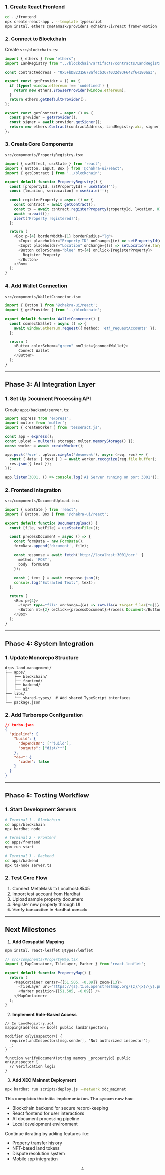 ### **1. Create React Frontend**

```bash
cd ../frontend
npx create-react-app . --template typescript
npm install ethers @metamask/providers @chakra-ui/react framer-motion
```


### **2. Connect to Blockchain**

Create `src/blockchain.ts`:

```typescript
import { ethers } from "ethers";
import LandRegistry from "../blockchain/artifacts/contracts/LandRegistry.sol/LandRegistry.json";

const contractAddress = "0x5FbDB2315678afecb367f032d93F642f64180aa3"; 

export const getProvider = () => {
  if (typeof window.ethereum !== 'undefined') {
    return new ethers.BrowserProvider(window.ethereum);
  }
  return ethers.getDefaultProvider();
};

export const getContract = async () => {
  const provider = getProvider();
  const signer = await provider.getSigner();
  return new ethers.Contract(contractAddress, LandRegistry.abi, signer);
};
```


### **3. Create Core Components**

`src/components/PropertyRegistry.tsx`:

```typescript
import { useEffect, useState } from 'react';
import { Button, Input, Box } from '@chakra-ui/react';
import { getContract } from '../blockchain';

export default function PropertyRegistry() {
  const [propertyId, setPropertyId] = useState("");
  const [location, setLocation] = useState("");

  const registerProperty = async () => {
    const contract = await getContract();
    const tx = await contract.registerProperty(propertyId, location, 0);
    await tx.wait();
    alert("Property registered!");
  };

  return (
    <Box p={4} borderWidth={1} borderRadius="lg">
      <Input placeholder="Property ID" onChange={(e) => setPropertyId(e.target.value)} />
      <Input placeholder="Location" onChange={(e) => setLocation(e.target.value)} mt={2} />
      <Button colorScheme="blue" mt={4} onClick={registerProperty}>
        Register Property
      </Button>
    </Box>
  );
}
```


### **4. Add Wallet Connection**

`src/components/WalletConnector.tsx`:

```typescript
import { Button } from '@chakra-ui/react';
import { getProvider } from '../blockchain';

export default function WalletConnector() {
  const connectWallet = async () => {
    await window.ethereum.request({ method: 'eth_requestAccounts' });
  };

  return (
    <Button colorScheme="green" onClick={connectWallet}>
      Connect Wallet
    </Button>
  );
}
```


---

## **Phase 3: AI Integration Layer**

### **1. Set Up Document Processing API**

Create `apps/backend/server.ts`:

```typescript
import express from 'express';
import multer from 'multer';
import { createWorker } from 'tesseract.js';

const app = express();
const upload = multer({ storage: multer.memoryStorage() });
const worker = await createWorker();

app.post('/ocr', upload.single('document'), async (req, res) => {
  const { data: { text } } = await worker.recognize(req.file.buffer);
  res.json({ text });
});

app.listen(3001, () => console.log('AI Server running on port 3001'));
```


### **2. Frontend Integration**

`src/components/DocumentUpload.tsx`:

```typescript
import { useState } from 'react';
import { Button, Box } from '@chakra-ui/react';

export default function DocumentUpload() {
  const [file, setFile] = useState<File>();

  const processDocument = async () => {
    const formData = new FormData();
    formData.append('document', file);
    
    const response = await fetch('http://localhost:3001/ocr', {
      method: 'POST',
      body: formData
    });
    
    const { text } = await response.json();
    console.log("Extracted Text:", text);
  };

  return (
    <Box p={4}>
      <input type="file" onChange={(e) => setFile(e.target.files[^0])} />
      <Button mt={2} onClick={processDocument}>Process Document</Button>
    </Box>
  );
}
```


---

## **Phase 4: System Integration**

### **1. Update Monorepo Structure**

```
drps-land-management/
├── apps/
│   ├── blockchain/
│   ├── frontend/
│   ├── backend/
│   └── ai/
├── libs/
│   └── shared-types/  # Add shared TypeScript interfaces
└── package.json
```


### **2. Add Turborepo Configuration**

```json
// turbo.json
{
  "pipeline": {
    "build": {
      "dependsOn": ["^build"],
      "outputs": ["dist/**"]
    },
    "dev": {
      "cache": false
    }
  }
}
```


---

## **Phase 5: Testing Workflow**

### **1. Start Development Servers**

```bash
# Terminal 1 - Blockchain
cd apps/blockchain
npx hardhat node

# Terminal 2 - Frontend
cd apps/frontend
npm run start

# Terminal 3 - Backend
cd apps/backend
npx ts-node server.ts
```


### **2. Test Core Flow**

1. Connect MetaMask to Localhost:8545
2. Import test account from Hardhat
3. Upload sample property document
4. Register new property through UI
5. Verify transaction in Hardhat console

---

## **Next Milestones**

1. **Add Geospatial Mapping**

```bash
npm install react-leaflet @types/leaflet
```

```typescript
// src/components/PropertyMap.tsx
import { MapContainer, TileLayer, Marker } from 'react-leaflet';

export default function PropertyMap() {
  return (
    <MapContainer center={[51.505, -0.09]} zoom={13}>
      <TileLayer url="https://{s}.tile.openstreetmap.org/{z}/{x}/{y}.png" />
      <Marker position={[51.505, -0.09]} />
    </MapContainer>
  );
}
```

2. **Implement Role-Based Access**

```solidity
// In LandRegistry.sol
mapping(address => bool) public landInspectors;

modifier onlyInspector() {
  require(landInspectors[msg.sender], "Not authorized inspector");
  _;
}

function verifyDocument(string memory _propertyId) public onlyInspector {
  // Verification logic
}
```

3. **Add XDC Mainnet Deployment**

```bash
npx hardhat run scripts/deploy.js --network xdc_mainnet
```


This completes the initial implementation. The system now has:

- Blockchain backend for secure record-keeping
- React frontend for user interactions
- AI document processing pipeline
- Local development environment

Continue iterating by adding features like:

- Property transfer history
- NFT-based land tokens
- Dispute resolution system
- Mobile app integration

<div style="text-align: center">⁂</div>

[^1]: paste.txt

[^2]: https://dev.to/yakult/a-tutorial-build-dapp-with-hardhat-react-and-ethersjs-1gmi

[^3]: https://dev.to/yakult/a-concise-hardhat-tutorial-part-1-7eo

[^4]: https://lucapette.me/writing/how-to-structure-a-monorepo/

[^5]: https://www.web3.university/article/how-to-build-a-react-dapp-with-hardhat-and-metamask

[^6]: https://github.com/Prasad-Katkade/React-Monorepo

[^7]: https://hardhat.org/hardhat-runner/plugins/nomicfoundation-hardhat-ethers

[^8]: https://www.youtube.com/watch?v=oGOy4ZPS-hI

[^9]: https://ethereum.stackexchange.com/questions/97082/subscribing-to-events-using-ethers-hardhat-network

[^10]: https://hardhat.org/tutorial/boilerplate-project

[^11]: https://hardhat.org/guides/waffle-testing

[^12]: https://github.com/alchemyplatform/hardhat-ethers-react-ts-starter

[^13]: https://community.nasscom.in/communities/mobile-web-development/step-step-guide-smart-contract-deployment-using-hardhat

[^14]: https://www.npmjs.com/package/@nomiclabs/hardhat-ethers

[^15]: https://docs.hedera.com/hedera/tutorials/smart-contracts/hscs-workshop/hardhat

[^16]: https://www.quicknode.com/guides/ethereum-development/dapps/how-to-build-your-dapp-using-the-modern-ethereum-tech-stack-hardhat-and-ethersjs

[^17]: https://hardhat.org/tutorial/creating-a-new-hardhat-project

[^18]: https://circleci.com/blog/monorepo-dev-practices/

[^19]: https://hardhat.org/hardhat-runner

[^20]: https://dev.to/danireptor/introduction-to-monorepo-in-react-1b3a

[^21]: https://www.youtube.com/watch?v=NxDGHynpA4s

[^22]: https://barrettk.hashnode.dev/creating-your-first-full-stack-dapp-with-solidity-hardhat-and-react

[^23]: https://stackoverflow.com/questions/78615780/issue-deploying-smart-contract-with-ethers-js-and-local-ganache-node

[^24]: https://stackoverflow.com/questions/66449576/importing-ethers-via-hardhat-fails-despite-official-testing-documentation

[^25]: https://hardhat.org/hardhat-network

[^26]: https://hardhat.org/tutorial/testing-contracts

[^27]: https://earn.stackup.dev/learn/pathways/web3-development/skills/web3-development-projects/modules/build-your-first-dapp/tutorials/creating-your-first-web3-dapp-frontend

[^28]: https://hardhat.org/tutorial

[^29]: https://www.youtube.com/watch?v=5LzqW79M9Ug

[^30]: https://community.nasscom.in/index.php/communities/mobile-web-development/step-step-guide-smart-contract-deployment-using-hardhat

[^31]: https://coinsbench.com/mastering-hardhat-a-comprehensive-guide-for-developers-7415ecb6a5e5

[^32]: https://www.youtube.com/watch?v=7GT_-jvSZIA

[^33]: https://dev.to/spiritmoney/reading-transaction-events-from-a-smart-contract-using-ethersjs-4goo
